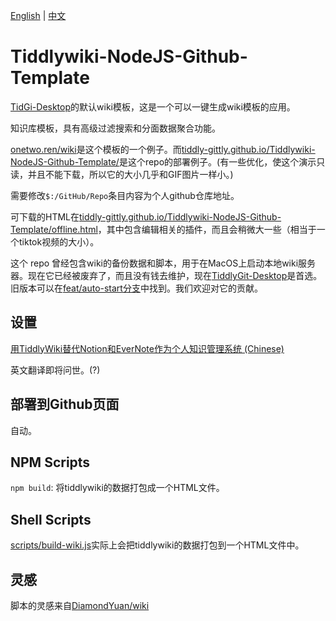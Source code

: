 [English](/README.md) | [中文](/README_zh-CN.md)

# Tiddlywiki-NodeJS-Github-Template

[TidGi-Desktop](https://github.com/tiddly-gittly/TidGi-Desktop)的默认wiki模板，这是一个可以一键生成wiki模板的应用。

知识库模板，具有高级过滤搜索和分面数据聚合功能。

[onetwo.ren/wiki](https://onetwo.ren/wiki)是这个模板的一个例子。而[tiddly-gittly.github.io/Tiddlywiki-NodeJS-Github-Template/](https://tiddly-gittly.github.io/Tiddlywiki-NodeJS-Github-Template/)是这个repo的部署例子。(有一些优化，使这个演示只读，并且不能下载，所以它的大小几乎和GIF图片一样小。)

需要修改`$:/GitHub/Repo`条目内容为个人github仓库地址。

可下载的HTML在[tiddly-gittly.github.io/Tiddlywiki-NodeJS-Github-Template/offline.html](https://tiddly-gittly.github.io/Tiddlywiki-NodeJS-Github-Template/offline.html)，其中包含编辑相关的插件，而且会稍微大一些（相当于一个tiktok视频的大小）。

这个 repo 曾经包含wiki的备份数据和脚本，用于在MacOS上启动本地wiki服务器。现在它已经被废弃了，而且没有钱去维护，现在[TiddlyGit-Desktop](https://github.com/tiddly-gittly/TiddlyGit-Desktop)是首选。旧版本可以在[feat/auto-start分支](https://github.com/tiddly-gittly/Tiddlywiki-NodeJS-Github-Template/tree/feat/auto-start)中找到。我们欢迎对它的贡献。

## 设置

[用TiddlyWiki替代Notion和EverNote作为个人知识管理系统 (Chinese)](https://onetwo.ren/%E7%94%A8tiddlywiki%E6%9B%BF%E4%BB%A3notion%E5%92%8Cevernote%E7%AE%A1%E7%90%86%E7%9F%A5%E8%AF%86/)

英文翻译即将问世。(?)

## 部署到Github页面

自动。

## NPM Scripts

`npm build`: 将tiddlywiki的数据打包成一个HTML文件。

## Shell Scripts

[scripts/build-wiki.js](scripts/build-wiki.js)实际上会把tiddlywiki的数据打包到一个HTML文件中。

## 灵感

脚本的灵感来自[DiamondYuan/wiki](https://github.com/DiamondYuan/wiki)